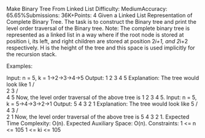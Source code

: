 Make Binary Tree From Linked List
Difficulty: MediumAccuracy: 65.65%Submissions: 36K+Points: 4
Given a Linked List Representation of Complete Binary Tree. The task is to construct the Binary tree and print the level order traversal of the Binary tree. 
Note: The complete binary tree is represented as a linked list in a way where if the root node is stored at position i, its left, and right children are stored at position 2*i+1, and 2*i+2 respectively. H is the height of the tree and this space is used implicitly for the recursion stack.

Examples:

Input: n = 5, k = 1->2->3->4->5
Output: 1 2 3 4 5
Explanation: The tree would look like
      1
    /   \
   2     3
 /  \
4   5
Now, the level order traversal of
the above tree is 1 2 3 4 5.
Input: n = 5, k = 5->4->3->2->1
Output: 5 4 3 2 1
Explanation: The tree would look like
     5
   /  \
  4    3
 / \
2   1
Now, the level order traversal of
the above tree is 5 4 3 2 1.
Expected Time Complexity: O(n).
Expected Auxiliary Space: O(n).
Constraints:
1 <= n <= 105
1 <= ki <= 105